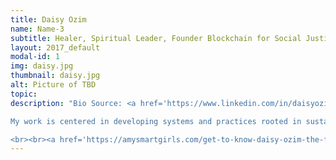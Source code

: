 ```yaml
---
title: Daisy Ozim
name: Name-3 
subtitle: Healer, Spiritual Leader, Founder Blockchain for Social Justice
layout: 2017_default
modal-id: 1
img: daisy.jpg
thumbnail: daisy.jpg
alt: Picture of TBD
topic: 
description: "Bio Source: <a href='https://www.linkedin.com/in/daisyozim/'>Daisy Ozim Speaker Portrait</a>

My work is centered in developing systems and practices rooted in sustainability and equity. Ive had the honor of working on health programs and policy from the international to local level, have developed a successful social enterprise, working to promote equity in the Blockchain ecosystem and supporting the correct application of venture capital.

<br><br><a href='https://amysmartgirls.com/get-to-know-daisy-ozim-the-force-behind-resilient-wellness-5a78506f7583'>Force of Wellness</a><br><br> <a href='www.youtube.com/results?search_query=daisy+ozim'>Educational Playlist</a>"
---
```

